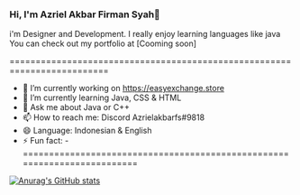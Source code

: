 ### Hi, I'm Azriel Akbar Firman Syah👋

i'm Designer and Development. I really enjoy learning languages like java
You can check out my portfolio at [Cooming soon]

=========================================================================
- 🔭 I’m currently working on https://easyexchange.store
- 🌱 I’m currently learning Java, CSS & HTML
- 💬 Ask me about Java or C++
- 📫 How to reach me: Discord Azrielakbarfs#9818
- 😄 Language: Indonesian & English
- ⚡ Fun fact: -
=========================================================================

[![Anurag's GitHub stats](https://github-readme-stats.vercel.app/api?username=azrielakbarfs)](https://github.com/anuraghazra/github-readme-stats)


